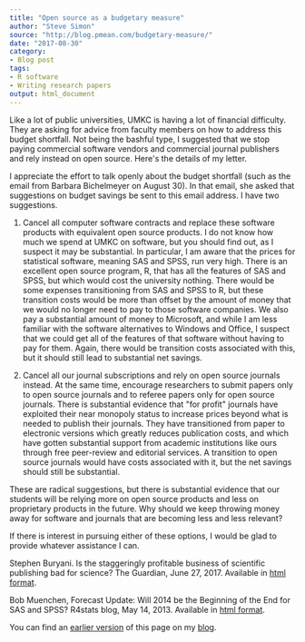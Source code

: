 ```yaml
---
title: "Open source as a budgetary measure"
author: "Steve Simon"
source: "http://blog.pmean.com/budgetary-measure/"
date: "2017-08-30"
category: 
- Blog post
tags:
- R software
- Writing research papers
output: html_document
---
```


Like a lot of public universities, UMKC is having a lot of financial difficulty. They are asking for advice from faculty members on how to address this budget shortfall. Not being the bashful type, I suggested that we stop paying commercial software vendors and commercial journal publishers and rely instead on open source. Here's the details of my letter.

<!---More--->

I appreciate the effort to talk openly about the budget shortfall (such as the email from Barbara Bichelmeyer on August 30). In that email, she asked that suggestions on budget savings be sent to this email address. I have two suggestions.

1. Cancel all computer software contracts and replace these software products with equivalent open source products. I do not know how much we spend at UMKC on software, but you should find out, as I suspect it may be substantial. In particular, I am aware that the prices for statistical software, meaning SAS and SPSS, run very high. There is an excellent open source program, R, that has all the features of SAS and SPSS, but which would cost the university nothing. There would be some expenses transitioning from SAS and SPSS to R, but these transition costs would be more than offset by the amount of money that we would no longer need to pay to those software companies. We also pay a substantial amount of money to Microsoft, and while I am less familiar with the software alternatives to Windows and Office, I suspect that we could get all of the features of that software without having to pay for them. Again, there would be transition costs associated with this, but it should still lead to substantial net savings.

2. Cancel all our journal subscriptions and rely on open source journals instead. At the same time, encourage researchers to submit papers only to open source journals and to referee papers only for open source journals. There is substantial evidence that "for profit" journals have exploited their near monopoly status to increase prices beyond what is needed to publish their journals. They have transitioned from paper to electronic versions which greatly reduces publication costs, and which have gotten substantial support from academic institutions like ours through free peer-review and editorial services. A transition to open source journals would have costs associated with it, but the net savings should still be substantial.

These are radical suggestions, but there is substantial evidence that our students will be relying more on open source products and less on proprietary products in the future. Why should we keep throwing money away for software and journals that are becoming less and less relevant?

If there is interest in pursuing either of these options, I would be glad to provide whatever assistance I can.

Stephen Buryani. Is the staggeringly profitable business of scientific
publishing bad for science? The Guardian, June 27, 2017. Available in [html format][bur1].

Bob Muenchen, Forecast Update: Will 2014 be the Beginning of the End for
SAS and SPSS? R4stats blog, May 14, 2013. Available in [html format][mue1].

You can find an [earlier version][sim1] of this page on my [blog][sim2].

[sim1]: http://blog.pmean.com/budgetary-measure/
[sim2]: http://blog.pmean.com

[bur1]: https://www.theguardian.com/science/2017/jun/27/profitable-business-scientific-publishing-bad-for-science
[mue1]: http://r4stats.com/2013/05/14/beginning-of-the-end-v2/
